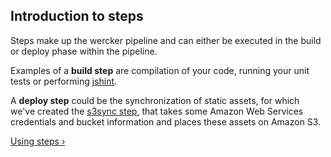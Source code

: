 ## Introduction to steps

Steps make up the wercker pipeline and can either be executed in the build or
deploy phase within the pipeline.

Examples of a **build step** are compilation of your code, running your
unit tests or performing
[jshint](https://github.com/wercker/step-jshint/).

A **deploy step** could be the synchronization of static assets, for
which we've created the [s3sync
step](https://github.com/wercker/step-s3sync/), that takes some Amazon
Web Services
credentials and bucket information and places these assets on Amazon S3.

[Using steps &rsaquo;](/learn/steps/02_using-steps.html "nav next steps")
